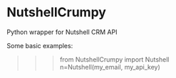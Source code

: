 NutshellCrumpy
==============

Python wrapper for Nutshell CRM API

Some basic examples:

>>> from NutshellCrumpy import Nutshell
>>> n=Nutshell(my_email, my_api_key)


